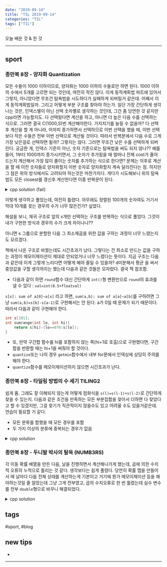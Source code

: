 ```yaml
---
date: "2019-09-14"
title: "TIL 2019-09-14"
categories: "TIL"
tags: ["TIL"]
---
```


오늘 배운 것 & 한 것

----------

## sport

### 종만북 8장 - 양자화 Quantization

모든 수들이 1000 이하이므로, 양자화는 1000 이하의 수들로만 하면 된다.
1000 이하의 수에서 S개를 고르면 되는 것인데, 여전히 작진 않다.
이게 동적계획법 파트에 있어서 그렇지, 아니었다면 무조건 탐욕법을 시도하다가 실패하게 되버릴거 같은데.
어째서 이게 동적계획법일까. 그리고 어떻게 부분 구조를 찾아야 하는가.
일단 가장 간단하게 생각나는 것은, 인덱스별이 아닌 선택 숫자별로 생각하는 것인데,
그건 좀 당연한 것 같지만 cpp라면 가능할지도. 다 선택됬다면 계산을 하고, 아니면
더 높은 다음 수를 선택하는 식으로. 그러면 결국 C(1000,S)번 계산해야한다. 가지치기를 늘릴 수 없을까?
다 선택 후 계산을 할 게 아니라, 어차피 증가하면서 선택하므로 이번 선택을 했을 때, 이번 선택보다 작은 수들은 전부 이번 선택으로 계산될 것이다. 따라서 반복문에서 다음 수로 그게 가장 낮은걸로 선택하면 될까?
그렇지는 않다. 그러면 무조건 낮은 수를 선택하게 되버린다.
궁금한 게, 인덱스 기준이 아닌, 숫자 기준으로는 탐욕법을 써도 되지 않나??
예를 들어, 1부터 1000까지 증가시키면서, 그 숫자가 추가됬을 때 얼마나 전체 cost가 줄어드는지 계산해서 가장 많이 줄이는 숫자를 추가하는 식으로 한다면?
문제는 이후로 계산을 할 때 이전 숫자들로 양자화할지 이번 숫자로 양자화할지 계속 달라진다는 점. 하지만 그 점은 위의 방식에서도 고려되야 하는것은 마찬가지다.
게다가 시도해보니 위의 탐욕법도 모든 closest를 갱신후 계산한다면 이중 반복문이 된다.

<details><summary>cpp solution (fail)</summary>

```cpp

int m, n, x, T;
int N,S;
vector<int> vec;
vector<int> seps;
ll midpointCache[101][101];

ll getMinCost(int begin, int end){
    // cout << "calculating " << begin << ' ' << end << endl;
    ll& ret=midpointCache[begin][end];
    if(ret!=-1) return ret;
    ret=1012345678;
    // for (int i = vec[begin]; i <= vec[end-1]; i++)
    // {
    //     ll cost=0;
    //     for (int j = begin; j < end; j++)
    //     {
    //         cost+=(vec[j]-i)*(vec[j]-i);
    //     }
    //     if(cost<ret){
    //         ret=cost;
    //     }   
    // }
    ll sum=0;
    for (int i = begin; i < end; i++)
    {
        sum+=vec[i];
    }
    
    // int k=(int)(floorf((float)sum/(float)(end-begin+1)));
    int k=sum/(end-begin);
    
    // cout << k << endl;
    ll cost=0;
    for (int j = begin; j < end; j++)
    {
        cost+=(vec[j]-k)*(vec[j]-k);
    }
    ret=min(ret,cost);
    k++;
    
    cost=0;
    for (int j = begin; j < end; j++)
    {
        cost+=(vec[j]-k)*(vec[j]-k);
    }
    ret=min(ret,cost);
    return ret;
}
ll getmin(int sep, int count){
    if(count==S+1){
        // for (int i = 0; i < seps.size(); i++)
        // {
        //     cout << seps[i] << ' ';
        // }
        
        // cout << endl;
        ll ret=0;
        for (int s = 0; s < S; s++)
        {
            // cout << "calculating seps:" << s << ' ' <<seps[s] << ' ' << seps[s+1] << endl;
            if(s==S-1){
                ret+=getMinCost(seps[s],N);
            } else ret+=getMinCost(seps[s],seps[s+1]);
        }
        return ret;
    }
    
    ll ret=10123456789ll;
    for (int i = sep+1; i < N; i++)
    {
        seps.push_back(i);
        ret=min(ret, getmin(i, count+1));
        seps.pop_back();
    }
    return ret;
}

void solve()
{
    int C;
    cin >> C;
    for(int c=0;c<C;c++){
        cin >> N >> S;
        int tmp;
        for (int y = 0; y < 101; y++)
        {
            for (int x = 0; x < 101; x++)
            {
                midpointCache[y][x]=-1;
            }
        }
        
        vec.clear();
        seps.clear();
        for (int i = 0; i < N; i++)
        {
            cin >> tmp;
            vec.push_back(tmp);
        }
        
        sort(all(vec));
        seps.push_back(0);
        
        cout << getmin(0,0) << endl;
    }

}
```

</details>

이렇게 생각하고 풀었는데, 여전히 틀렸다. 아무래도 정렬된 100개의 숫자여도 거기서 막대 10개를 꽂는 경우의 수가 너무 많은건가? 싶었다.

해설을 보니, 재귀 구조로 앞의 x개만 선택하는 구조를 반복하는 식으로 풀었다. 그것이 내가 구현한 방식과 경우의 수가 크게 차이나나??

아니면 s 그룹으로 분할한 다음 그 최소제곱을 위한 값을 구하는 과정이 너무 느렸는지도 모르겠다.

책에서 나온 구조로 바꿨는데도 시간초과가 났다. 그렇다는 건 최소로 만드는 값을 구하는 과정이 메모이제이션이 제대로 안되었거나 너무 느렸다는 뜻이다. 지금 구조는 다음과 같은데 이게 그렇게 느리다면 어떻게 해야 줄일 수 있을까?
d미분해서 평균
을 써서 중앙값을 구할 생각까지는 했는데 다음과 같은 것들은 모자랐다. 결국 책 참조함.

- 다음과 같이 하면 `round`함수 대신 간단하게 `int()`형 변환만으로 `round`의 효과를 낼 수 있다 : `val=int(0.5+floatval)`

`s[x]: sum of a[0]~a[x]` 라고 하면, `sum(a,b): sum of a[a]~a[b]`를 구하려면 그냥 `sum(a,b)=s[b]-s[a-1]`로 구현해서는 안 된다. a가 0일 때 문제가 되기 때문이다. 따라서 다음과 같이 구현해야 한다.

```cpp
int s[101];
int sumrange(int lo, int hi){
    return s[hi]-(lo==0?0:s[lo]);
}
```

- 또, 만약 구간합 함수를 hi를 포함하지 않는 쪽(hi+1로 호출)으로 구현했다면, 구간합을 반환할 때는 hi+1을 써줘야 할 것이다.
- `quantize`또는 나의 경우 `getmin`함수에서 내부 for문에서 인덱싱에 상당히 주의를 해야 한다.
- `quantize`함수를 메모이제이션하지 않으면 시간초과가 난다.

### 종만북 8장 - 타일링 방법의 수 세기 TILING2

쉽게 품. 그래도 잘 이해되지 않는게 어떻게 점화식을 `s(l)=s(l-1)+s(l-2)`로 간단하게 찾을 수 있는지. 다음과 같은 조건을 만족하는 모든 부분집합을 찾아서 더하면 다 찾았다고 할 수 있겠지만, 그걸 찾기가 직관적이지 않을수도 있고 어려울 수도 있을거같은데. 연습이 필요할 거 같다.

- 모든 분류를 합했을 때 모든 경우를 포함
- 두 가지 이상의 분류에 중복되는 경우가 없음

<details><summary>cpp solution</summary>

```cpp

int N,S;
long long int cache[101];

long long int getComb(int left){
    if(cache[left]!=-1) return cache[left];
    long long int& ret=cache[left];
    if(left==1) return 1;
    if(left==2) return 2;
    ret=getComb(left-1) + getComb(left-2);
    ret=ret%MOD;
    return ret;
}

void solve()
{
    MOD=1000000007;
    int C;
    cin >> C;
    for(int i=0;i<101;i++){
        cache[i]=-1;
    }
    for(int c=0;c<C;c++){
        cin >> N;
        cout << getComb(N) << '\n';
    }
}

```

</details>

### 종만북 8장 - 두니발 박사의 탈옥 (NUMB3RS)

각 이동 확률 배열을 만든 다음, 날을 진행하면서 계산해나가게 했는데, 곱에 의한 수치적 오류의 누적으로 틀리는 것 같다. 생각보다는 쉽게 풀렸다. 당연히 확률 맵을 만들어서 매 날마다 다음 전체 상태를 계산하는게 기본이고 거기에 뭔가 메모이제이션 등을 해야하는것일 줄 알았는데 그냥 그게 전부였고, 곱의 수치오류로 한 번 틀렸는데 실수 변수를 전부 `double`형으로 바꾸니 해결되었다.

<details><summary>cpp solution</summary>

```cpp

int m, n, x, T;
int N,D,P; // N 2~50, D:1~100, P:0~N
int maps[101][101];
int naverCounts[101];
double movemaps[101][101];
double probs[101];
double tmpProbs[101];


void calcprobs(int leftDays){
    if(leftDays==0){
        return;
    }
    for (int targetProb = 0; targetProb < N; targetProb++)
    {
        double nextProb=(double)0.0f;
        for (int navers = 0; navers < N; navers++)
        {
            if(maps[targetProb][navers]){
                nextProb+=movemaps[navers][targetProb]*probs[navers];
            }
        }
        tmpProbs[targetProb]=nextProb;
    }
    memcpy(probs, tmpProbs, sizeof(int)*101);
    // for (int i = 0; i < N; i++)
    // {
    //     probs[i]=tmpProbs[i];
    //     // cout << probs[i] << ' ';
    // }
    // cout<<endl;
    
    calcprobs(leftDays-1);
}
void solve()
{
    int C;
    cin >> C;
    for(int c=0;c<C;c++){
        cin >> N >> D >> P; // 지난 일 수 d 교도소 마을 번호 p
        for (int y = 0; y < N; y++)
        {
            int naverCount=0;
            for (int x = 0; x < N; x++)
            {
                cin >> maps[y][x];
                if(maps[y][x])
                    naverCount++;
            }
            naverCounts[y]=naverCount;
            probs[y]=0;
        }
        // cout << "step 0 " << endl;
        for (int here = 0; here < N; here++)
        {
            for (int there = 0; there < N; there++)
            {
                if(here==there) continue;
                movemaps[here][there]=(double)1.0f/naverCounts[here];
            }
        }
        // cout << "step 1 " << endl;
        
        
        probs[P]=(double)1.0f;
        cin >> T;

        // calc all probs
        calcprobs(D);
        // cout << "step 2 " << endl;

        for (int t = 0; t < T; t++)
        {
            int village;
            cin >> village;
            
            std::cout << std::fixed << std::showpoint;
            cout << setprecision(12) << probs[village] << ' ';
        }
        cout << '\n';
        
        
    }

}

```

</details>

## tags

\#sport, #blog

## new tips

-

<!---->



----------
